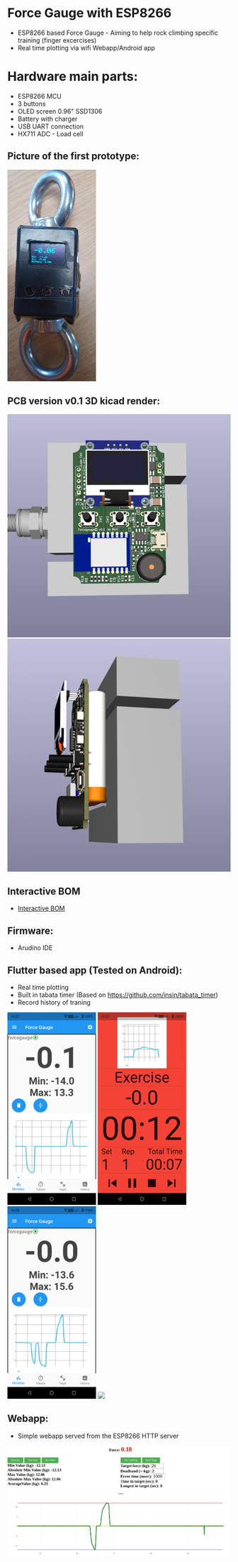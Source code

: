 # Force Gauge with ESP8266

- ESP8266 based Force Gauge - Aiming to help rock climbing specific training (finger excercises)
- Real time plotting via wifi Webapp/Android app

# Hardware main parts:
 - ESP8266 MCU
 - 3 buttons
 - OLED screen 0.96" SSD1306
 - Battery with charger
 - USB UART connection
 - HX711 ADC - Load cell
 

## Picture of the first prototype:
<img src="https://raw.githubusercontent.com/szbeni/forcegauge/main/photos/prototype_01.jpg" width="200">

## PCB version v0.1 3D kicad render:

<img src="https://raw.githubusercontent.com/szbeni/forcegauge/main/photos/pcb_render_01.png">
<img src="https://raw.githubusercontent.com/szbeni/forcegauge/main/photos/pcb_render_02.png">

## Interactive BOM

- [Interactive BOM](https://htmlpreview.github.io/?https://github.com/szbeni/forcegauge/blob/main/hw/forcegauge/bom/ibom.html)


## Firmware:
- Arudino IDE

## Flutter based app (Tested on Android):
- Real time plotting
- Built in tabata timer (Based on https://github.com/insin/tabata_timer)
- Record history of traning 

<p float="left">
<img src="https://raw.githubusercontent.com/szbeni/forcegauge/main/photos/flutter_app_01.png" width="200">
<img src="https://raw.githubusercontent.com/szbeni/forcegauge/main/photos/flutter_app_02.png" width="200">
<img src="https://raw.githubusercontent.com/szbeni/forcegauge/main/photos/flutter_app_03.png" width="200">
<img src="https://raw.githubusercontent.com/szbeni/forcegauge/main/photos/flutter_app_04.gif" width="200">
</p>

## Webapp:
- Simple webapp served from the ESP8266 HTTP server

<img src="https://raw.githubusercontent.com/szbeni/forcegauge/main/photos/webapp_01.jpg" width="600">

